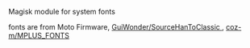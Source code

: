 Magisk module for system fonts

fonts are from Moto Firmware, [ GuiWonder/SourceHanToClassic ](https://github.com/GuiWonder/SourceHanToClassic), [coz-m/MPLUS_FONTS](https://github.com/coz-m/MPLUS_FONTS)